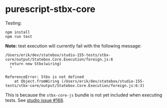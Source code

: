 # purescript-stbx-core

Testing:
```
npm install
npm run test
```

**Note:** test execution will currently fail with the following message:
```
/Users/erik/dev/statebox/studio-155-tests/stbx-core/output/Statebox.Core.Execution/foreign.js:6
  return new Stbx(wiring)
  ^

ReferenceError: Stbx is not defined
    at Object.fromWiring (/Users/erik/dev/statebox/studio-155-tests/stbx-core/output/Statebox.Core.Execution/foreign.js:6:3)
```
This is because the `stbx-core-js` bundle is not yet included when executing tests. See [studio issue #168](https://github.com/statebox/purescript-studio/issues/168).
